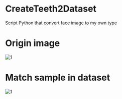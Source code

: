 # CreateTeeth2Dataset
 Script Python that convert face image to my own type
 
# Origin image

![1](https://user-images.githubusercontent.com/43202025/95481575-57b3d300-09b7-11eb-9ef4-0ad5b47e4046.png)

# Match sample in dataset

![1](https://user-images.githubusercontent.com/43202025/95481677-73b77480-09b7-11eb-8d29-7f9e20773ca1.png)
 
